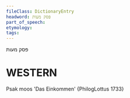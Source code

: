 ```yaml
---
fileClass: DictionaryEntry
headword: פּסק מעות
part_of_speech: 
etymology: 
tags: 
---
```

פּסק מעות

WESTERN
========

Psak moos 'Das Einkommen' {PhilogLottus 1733}